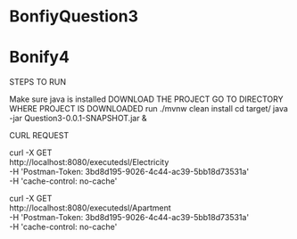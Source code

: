 # BonfiyQuestion3

# Bonify4


STEPS TO RUN 

Make sure java is installed
DOWNLOAD THE PROJECT
GO TO DIRECTORY WHERE PROJECT IS DOWNLOADED 
run ./mvnw clean install
cd target/
java -jar Question3-0.0.1-SNAPSHOT.jar &

CURL REQUEST

curl -X GET \
  http://localhost:8080/executedsl/Electricity \
  -H 'Postman-Token: 3bd8d195-9026-4c44-ac39-5bb18d73531a' \
  -H 'cache-control: no-cache'

curl -X GET \
  http://localhost:8080/executedsl/Apartment \
  -H 'Postman-Token: 3bd8d195-9026-4c44-ac39-5bb18d73531a' \
  -H 'cache-control: no-cache'

